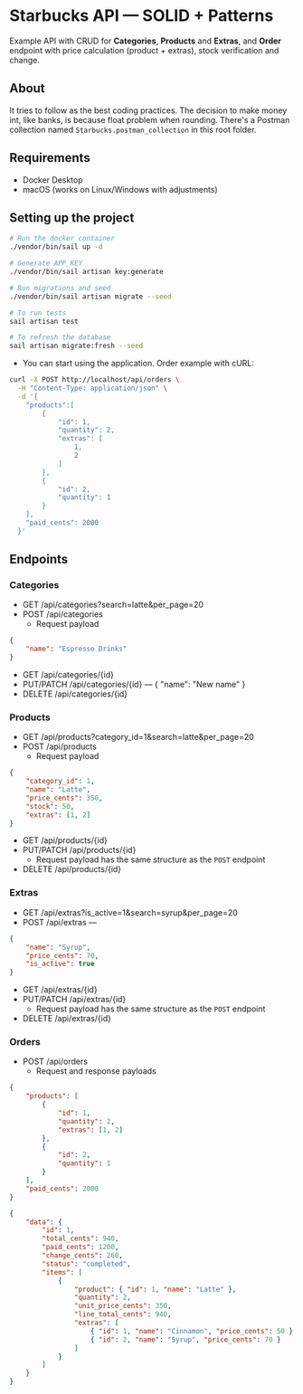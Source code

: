 # Starbucks API — SOLID + Patterns

Example API with CRUD for **Categories**, **Products** and **Extras**, and **Order** endpoint with price calculation (product + extras), stock verification and change.

## About

It tries to follow as the best coding practices.
The decision to make money int, like banks, is because float problem when rounding.
There's a Postman collection named `Starbucks.postman_collection` in this root folder.

## Requirements

- Docker Desktop
- macOS (works on Linux/Windows with adjustments)

## Setting up the project

```bash
# Run the docker container
./vendor/bin/sail up -d

# Generate APP_KEY
./vendor/bin/sail artisan key:generate

# Run migrations and seed
./vendor/bin/sail artisan migrate --seed

# To run tests
sail artisan test

# To refresh the database
sail artisan migrate:fresh --seed
```

- You can start using the application. Order example with cURL:

```bash
curl -X POST http://localhost/api/orders \
  -H "Content-Type: application/json" \
  -d '{
    "products":[
        {
            "id": 1,
            "quantity": 2,
            "extras": [
                1,
                2
            ]
        },
        {
            "id": 2,
            "quantity": 1
        }
    ],
    "paid_cents": 2000
  }'
```

## Endpoints

### Categories

- GET /api/categories?search=latte&per_page=20
- POST /api/categories
    - Request payload

```json
{
    "name": "Espresso Drinks"
}
```

- GET /api/categories/{id}
- PUT/PATCH /api/categories/{id} — { "name": "New name" }
- DELETE /api/categories/{id}

### Products

- GET /api/products?category_id=1&search=latte&per_page=20
- POST /api/products
    - Request payload

```json
{
    "category_id": 1,
    "name": "Latte",
    "price_cents": 350,
    "stock": 50,
    "extras": [1, 2]
}
```

- GET /api/products/{id}
- PUT/PATCH /api/products/{id}
    - Request payload has the same structure as the `POST` endpoint
- DELETE /api/products/{id}

### Extras

- GET /api/extras?is_active=1&search=syrup&per_page=20
- POST /api/extras —

```json
{
    "name": "Syrup",
    "price_cents": 70,
    "is_active": true
}
```

- GET /api/extras/{id}
- PUT/PATCH /api/extras/{id}
    - Request payload has the same structure as the `POST` endpoint
- DELETE /api/extras/{id}

### Orders

- POST /api/orders
    - Request and response payloads

```json
{
    "products": [
        {
            "id": 1,
            "quantity": 2,
            "extras": [1, 2]
        },
        {
            "id": 2,
            "quantity": 1
        }
    ],
    "paid_cents": 2000
}
```

```json
{
    "data": {
        "id": 1,
        "total_cents": 940,
        "paid_cents": 1200,
        "change_cents": 260,
        "status": "completed",
        "items": [
            {
                "product": { "id": 1, "name": "Latte" },
                "quantity": 2,
                "unit_price_cents": 350,
                "line_total_cents": 940,
                "extras": [
                    { "id": 1, "name": "Cinnamon", "price_cents": 50 },
                    { "id": 2, "name": "Syrup", "price_cents": 70 }
                ]
            }
        ]
    }
}
```
